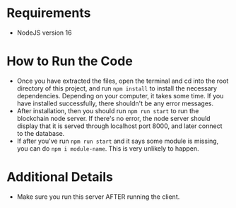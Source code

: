 # Requirements
- NodeJS version 16

# How to Run the Code
- Once you have extracted the files, open the terminal and cd into the root directory of this project, and run `npm install` to install the necessary dependencies. Depending on your computer, it takes some time. If you have installed successfully, there shouldn't be any error messages.
- After installation, then you should run `npm run start` to run the blockchain node server. If there's no error, the node server should display that it is served through localhost port 8000, and later connect to the database.
- If after you've run `npm run start` and it says some module is missing, you can do `npm i module-name`. This is very unlikely to happen.

# Additional Details
- Make sure you run this server AFTER running the client.